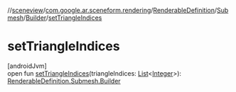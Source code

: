 //[sceneview](../../../../../index.md)/[com.google.ar.sceneform.rendering](../../../index.md)/[RenderableDefinition](../../index.md)/[Submesh](../index.md)/[Builder](index.md)/[setTriangleIndices](set-triangle-indices.md)

# setTriangleIndices

[androidJvm]\
open fun [setTriangleIndices](set-triangle-indices.md)(triangleIndices: [List](https://developer.android.com/reference/kotlin/java/util/List.html)&lt;[Integer](https://developer.android.com/reference/kotlin/java/lang/Integer.html)&gt;): [RenderableDefinition.Submesh.Builder](index.md)
